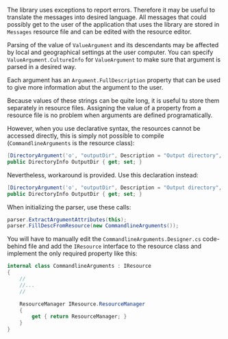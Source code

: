 The library uses exceptions to report errors. Therefore it may be useful to translate the messages into desired language. All messages that could possibly get to the user of the application that uses the library are stored in `Messages` resource file and can be edited with the resource editor. 

Parsing of the value of `ValueArgument` and its descendants may be affected by local and geographical settings at the user computer. You can specify `ValueArgument.CultureInfo` for `ValueArgument` to make sure that argument is parsed in a desired way. 

Each argument has an `Argument.FullDescription` property that can be used to give more information abut the argument to the user. 

Because values of these strings can be quite long, it is useful tu store them separately in resource files. Assigning the value of a property from a resource file is no problem when arguments are defined programatically. 

However, when you use declarative syntax, the resources cannot be accessed directly, this is simply not possible to compile (`CommandlineArguments` is the resource class): 

```csharp
[DirectoryArgument('o', "outputDir", Description = "Output directory", FullDescription = CommandlineArguments.ARG_OUTPUTDIR)]
public DirectoryInfo OutputDir { get; set; }
```

Nevertheless, workaround is provided. Use this declaration instead:

```csharp
[DirectoryArgument('o', "outputDir", Description = "Output directory", FullDescription = "ARG_OUTPUTDIR")]
public DirectoryInfo OutputDir { get; set; }
```

When initializing the parser, use these calls: 

```csharp
parser.ExtractArgumentAttributes(this);
parser.FillDescFromResource(new CommandlineArguments());
```

You will have to manually edit the `CommandlineArguments.Designer.cs` code-behind file and add the `IResource` interface to the resource class and implement the only required property like this: 

```csharp
internal class CommandlineArguments : IResource  
{
    // 
    //...
    // 

    ResourceManager IResource.ResourceManager
    {    
        get { return ResourceManager; }
    }
}
```